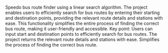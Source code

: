 Speedo bus route finder using a linear search algorithm.
The project enables users to efficiently search for bus routes by entering their starting and destination points, providing the relevant route details and stations with ease. 
This functionality simplifies the entire process of finding the correct bus route, making it user-friendly and accessible.
Key point:
Users can input start and destination points to efficiently search for bus routes.
The project returns the relevant route details and stations with ease.
Simplifies the process of finding the correct bus route.
